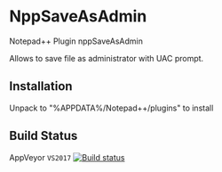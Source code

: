 # NppSaveAsAdmin
Notepad++ Plugin nppSaveAsAdmin

Allows to save file as administrator with UAC prompt.

## Installation
Unpack to "%APPDATA%/Notepad++/plugins" to install


## Build Status
AppVeyor `VS2017`  [![Build status](https://ci.appveyor.com/api/projects/status/5886r5k7vu75qkdj?svg=true)](https://ci.appveyor.com/project/Hsilgos/nppsaveasadmin)